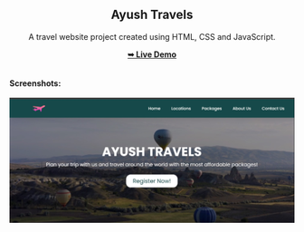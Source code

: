 <h2 align="center">Ayush Travels</h2>
<div align="center">
<p>A travel website project created using HTML, CSS and JavaScript.</p>
<a href="https://ak251103.github.io/Ayush-Travels/" target="_blank"><strong>➥ Live Demo</strong></a>
</div> <br/><br/>
<b>Screenshots:</b> <br/><br/>
<img src="https://github.com/ak251103/Ayush-Travels/blob/main/readme%20images/readme-image.jpg"></img>